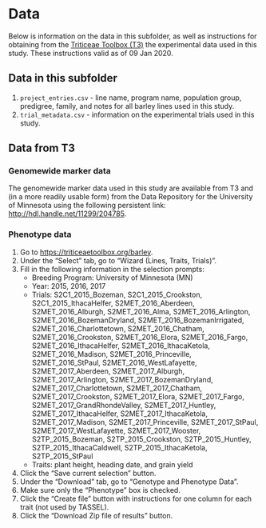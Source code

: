 
<!-- README.md is generated from README.Rmd. Please edit that file -->

# Data

Below is information on the data in this subfolder, as well as
instructions for obtaining from the [Triticeae Toolbox
(T3)](https://triticeaetoolbox.org/barley) the experimental data used in
this study. These instructions valid as of 09 Jan 2020.

## Data in this subfolder

1.  `project_entries.csv` - line name, program name, population group,
    predigree, family, and notes for all barley lines used in this
    study.
2.  `trial_metadata.csv` - information on the experimental trials used
    in this study.

## Data from T3

### Genomewide marker data

The genomewide marker data used in this study are available from T3 and
(in a more readily usable form) from the Data Repository for the
University of Minnesota using the following persistent link:
<http://hdl.handle.net/11299/204785>.

### Phenotype data

1.  Go to <https://triticeaetoolbox.org/barley>.
2.  Under the “Select” tab, go to “Wizard (Lines, Traits, Trials)”.
3.  Fill in the following information in the selection prompts:
      - Breeding Program: University of Minnesota (MN)
      - Year: 2015, 2016, 2017
      - Trials: S2C1\_2015\_Bozeman, S2C1\_2015\_Crookston,
        S2C1\_2015\_IthacaHelfer, S2MET\_2016\_Aberdeen,
        S2MET\_2016\_Alburgh, S2MET\_2016\_Alma, S2MET\_2016\_Arlington,
        S2MET\_2016\_BozemanDryland, S2MET\_2016\_BozemanIrrigated,
        S2MET\_2016\_Charlottetown, S2MET\_2016\_Chatham,
        S2MET\_2016\_Crookston, S2MET\_2016\_Elora, S2MET\_2016\_Fargo,
        S2MET\_2016\_IthacaHelfer, S2MET\_2016\_IthacaKetola,
        S2MET\_2016\_Madison, S2MET\_2016\_Princeville,
        S2MET\_2016\_StPaul, S2MET\_2016\_WestLafayette,
        S2MET\_2017\_Aberdeen, S2MET\_2017\_Alburgh,
        S2MET\_2017\_Arlington, S2MET\_2017\_BozemanDryland,
        S2MET\_2017\_Charlottetown, S2MET\_2017\_Chatham,
        S2MET\_2017\_Crookston, S2MET\_2017\_Elora, S2MET\_2017\_Fargo,
        S2MET\_2017\_GrandRhondeValley, S2MET\_2017\_Huntley,
        S2MET\_2017\_IthacaHelfer, S2MET\_2017\_IthacaKetola,
        S2MET\_2017\_Madison, S2MET\_2017\_Princeville,
        S2MET\_2017\_StPaul, S2MET\_2017\_WestLafayette,
        S2MET\_2017\_Wooster, S2TP\_2015\_Bozeman,
        S2TP\_2015\_Crookston, S2TP\_2015\_Huntley,
        S2TP\_2015\_IthacaCaldwell, S2TP\_2015\_IthacaKetola,
        S2TP\_2015\_StPaul
      - Traits: plant height, heading date, and grain yield
4.  Click the “Save current selection” button.
5.  Under the “Download” tab, go to “Genotype and Phenotype Data”.
6.  Make sure only the “Phenotype” box is checked.
7.  Click the “Create file” button with instructions for one column for
    each trait (not used by TASSEL).
8.  Click the “Download Zip file of results” button.
